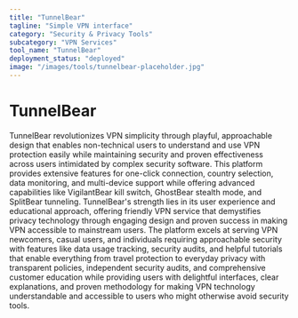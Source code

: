 ```yaml
---
title: "TunnelBear"
tagline: "Simple VPN interface"
category: "Security & Privacy Tools"
subcategory: "VPN Services"
tool_name: "TunnelBear"
deployment_status: "deployed"
image: "/images/tools/tunnelbear-placeholder.jpg"
---
```


# TunnelBear

TunnelBear revolutionizes VPN simplicity through playful, approachable design that enables non-technical users to understand and use VPN protection easily while maintaining security and proven effectiveness across users intimidated by complex security software. This platform provides extensive features for one-click connection, country selection, data monitoring, and multi-device support while offering advanced capabilities like VigilantBear kill switch, GhostBear stealth mode, and SplitBear tunneling. TunnelBear's strength lies in its user experience and educational approach, offering friendly VPN service that demystifies privacy technology through engaging design and proven success in making VPN accessible to mainstream users. The platform excels at serving VPN newcomers, casual users, and individuals requiring approachable security with features like data usage tracking, security audits, and helpful tutorials that enable everything from travel protection to everyday privacy with transparent policies, independent security audits, and comprehensive customer education while providing users with delightful interfaces, clear explanations, and proven methodology for making VPN technology understandable and accessible to users who might otherwise avoid security tools.
